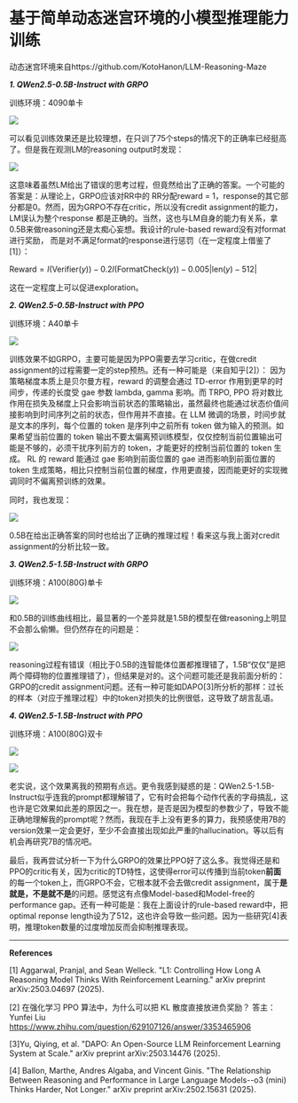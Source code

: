 # 基于简单动态迷宫环境的小模型推理能力训练

动态迷宫环境来自https://github.com/KotoHanon/LLM-Reasoning-Maze

***1. QWen2.5-0.5B-Instruct with GRPO***

训练环境：4090单卡

![](https://img.picui.cn/free/2025/03/13/67d2fd193e411.png)

可以看见训练效果还是比较理想，在只训了75个steps的情况下的正确率已经挺高了。但是我在观测LM的reasoning output时发现：

![](https://img.picui.cn/free/2025/03/13/67d2fd938e34e.png)

这意味着虽然LM给出了错误的思考过程，但竟然给出了正确的答案。一个可能的答案是：从理论上，GRPO应该对<answer>RR</answer>中的
RR分配reward = 1，response的其它部分都是0。然而，因为GRPO不存在critic，所以没有credit assignment的能力，LM误认为整个response
都是正确的。当然，这也与LM自身的能力有关系，拿0.5B来做reasoning还是太痴心妄想。我设计的rule-based reward没有对format进行奖励，
而是对不满足format的response进行惩罚（在一定程度上借鉴了[1]）：

$\text{Reward} = I(\text{Verifier}(y)) - 0.2I(\text{FormatCheck}(y)) - 0.005|\text{len}(y) - 512|$

这在一定程度上可以促进exploration。

***2. QWen2.5-0.5B-Instruct with PPO***

训练环境：A40单卡

![](https://img.picui.cn/free/2025/03/14/67d3d79016c4e.png)

训练效果不如GRPO，主要可能是因为PPO需要去学习critic，在做credit assignment的过程需要一定的step预热。还有一种可能是（来自知乎[2]）：
因为策略梯度本质上是贝尔曼方程，reward 的调整会通过 TD-error 作用到更早的时间步，传递的长度受 gae 参数 lambda, gamma 影响。而 TRPO, PPO 将对数比作用在损失及梯度上只会影响当前状态的策略输出，虽然最终也能通过状态价值间接影响到时间序列之前的状态，但作用并不直接。在 LLM 微调的场景，时间步就是文本的序列，每个位置的 token 是序列中之前所有 token 做为输入的预测。如果希望当前位置的 token 输出不要太偏离预训练模型，仅仅控制当前位置输出可能是不够的，必须干扰序列前方的 token，才能更好的控制当前位置的 token 生成。 RL 的 reward 能通过 gae 影响到前面位置的 gae 进而影响到前面位置的 token 生成策略，相比只控制当前位置的梯度，作用更直接，因而能更好的实现微调同时不偏离预训练的效果。

同时，我也发现：

![](https://img.picui.cn/free/2025/03/14/67d3d8d9c3004.png)

0.5B在给出正确答案的同时也给出了正确的推理过程！看来这与我上面对credit assignment的分析比较一致。

***3. QWen2.5-1.5B-Instruct with GRPO***

训练环境：A100(80G)单卡

![](https://img.picui.cn/free/2025/03/15/67d45a842f927.png)

和0.5B的训练曲线相比，最显著的一个差异就是1.5B的模型在做reasoning上明显不会那么偷懒。但仍然存在的问题是：

![](https://img.picui.cn/free/2025/03/15/67d45c73a45df.png)

reasoning过程有错误（相比于0.5B的连智能体位置都推理错了，1.5B“仅仅”是把两个障碍物的位置推理错了），但结果是对的。这个问题可能还是我前面分析的：GRPO的credit assignment问题。还有一种可能如DAPO[3]所分析的那样：过长的样本（对应于推理过程）中的token对损失的比例很低，这导致了胡言乱语。

***4. QWen2.5-1.5B-Instruct with PPO***

训练环境：A100(80G)双卡

![](https://img.picui.cn/free/2025/03/17/67d700d3a931e.png)

![](https://img.picui.cn/free/2025/03/17/67d701a47d2e1.png)

老实说，这个效果离我的预期有点远。更令我感到疑惑的是：QWen2.5-1.5B-Instruct似乎连我的prompt都理解错了，它有时会把每个动作代表的字母搞乱，这也许是它效果如此差的原因之一。我在想，是否是因为模型的参数少了，导致不能正确地理解我的prompt呢？然而，我现在手上没有更多的算力，我预感使用7B的version效果一定会更好，至少不会直接出现如此严重的hallucination。等以后有机会再研究7B的情况吧。

最后，我再尝试分析一下为什么GRPO的效果比PPO好了这么多。我觉得还是和PPO的critic有关，因为critic的TD特性，这使得error可以传播到当前token**前面**的每一个token上，而GRPO不会，它根本就不会去做credit assignment，属于**是就是，不是就不是**的问题。感觉这有点像Model-based和Model-free的performance gap。还有一种可能是：我在上面设计的rule-based reward中，把optimal reponse length设为了512，这也许会导致一些问题。因为一些研究[4]表明，推理token数量的过度增加反而会抑制推理表现。

---

**References**

[1] Aggarwal, Pranjal, and Sean Welleck. "L1: Controlling How Long A Reasoning Model Thinks With Reinforcement Learning." arXiv preprint arXiv:2503.04697 (2025).

[2] 在强化学习 PPO 算法中，为什么可以把 KL 散度直接放进负奖励？ 答主：Yunfei Liu https://www.zhihu.com/question/629107126/answer/3353465906

[3]Yu, Qiying, et al. "DAPO: An Open-Source LLM Reinforcement Learning System at Scale." arXiv preprint arXiv:2503.14476 (2025).

[4] Ballon, Marthe, Andres Algaba, and Vincent Ginis. "The Relationship Between Reasoning and Performance in Large Language Models--o3 (mini) Thinks Harder, Not Longer." arXiv preprint arXiv:2502.15631 (2025).


